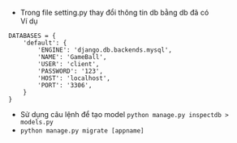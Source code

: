 * Trong file setting.py thay đổi thông tin db bằng db đã có<br />
Ví dụ
```
DATABASES = {
    'default': {
        'ENGINE': 'django.db.backends.mysql',
        'NAME': 'GameBall',
        'USER': 'client',
        'PASSWORD': '123',
        'HOST': 'localhost',
        'PORT': '3306',
    }
}
```
* Sử dụng câu lệnh để tạo model `python manage.py inspectdb > models.py`
* `python manage.py migrate [appname]`
